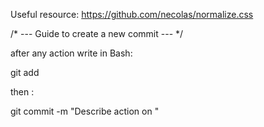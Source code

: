 Useful resource:
https://github.com/necolas/normalize.css

/* --- Guide to create a new commit --- */
 
after any action write in Bash:

git add <file>

then :

git commit -m "Describe action on <file>"